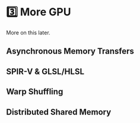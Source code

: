 # 3️⃣ More GPU
More on this later.

## Asynchronous Memory Transfers

## SPIR-V & GLSL/HLSL

## Warp Shuffling

## Distributed Shared Memory
